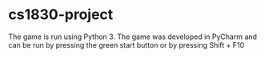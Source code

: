 # cs1830-project

The game is run using Python 3.
 The game was developed in PyCharm and can be run by pressing the green start button or by pressing Shift + F10
